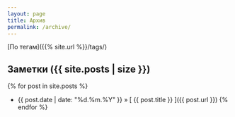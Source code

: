 ```yaml
---
layout: page
title: Архив
permalink: /archive/
---
```


[По тегам]({{% site.url %}}/tags/)

## Заметки ({{ site.posts | size }})

{% for post in site.posts %}
- {{ post.date | date: "%d.%m.%Y" }} &raquo; [ {{ post.title }} ]({{ post.url }})
{% endfor %}
